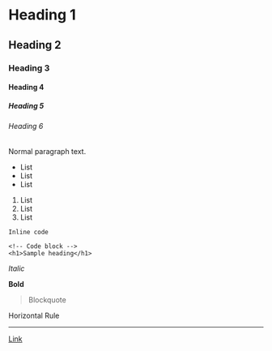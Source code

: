 <!-- Use 1 to 6 \# symbols at the beginning of a line to create headings.-->
<!-- Comment -->

# Heading 1
## Heading 2
### Heading 3
#### Heading 4
##### Heading 5
###### Heading 6

Normal paragraph text.

* List
* List
* List

1. List
1. List
1. List

`Inline code`

```
<!-- Code block -->
<h1>Sample heading</h1>
```

*Italic*

**Bold**

> Blockquote

Horizontal Rule

---

[Link](http://example.com)
